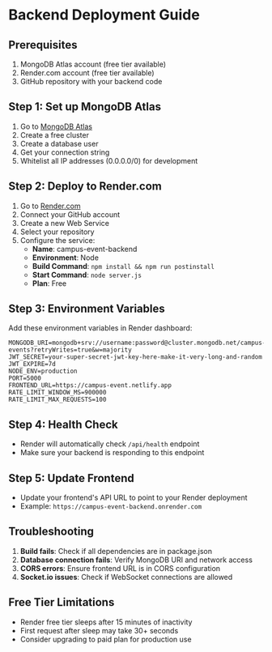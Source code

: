 # Backend Deployment Guide

## Prerequisites
1. MongoDB Atlas account (free tier available)
2. Render.com account (free tier available)
3. GitHub repository with your backend code

## Step 1: Set up MongoDB Atlas
1. Go to [MongoDB Atlas](https://www.mongodb.com/atlas)
2. Create a free cluster
3. Create a database user
4. Get your connection string
5. Whitelist all IP addresses (0.0.0.0/0) for development

## Step 2: Deploy to Render.com
1. Go to [Render.com](https://render.com)
2. Connect your GitHub account
3. Create a new Web Service
4. Select your repository
5. Configure the service:
   - **Name**: campus-event-backend
   - **Environment**: Node
   - **Build Command**: `npm install && npm run postinstall`
   - **Start Command**: `node server.js`
   - **Plan**: Free

## Step 3: Environment Variables
Add these environment variables in Render dashboard:

```
MONGODB_URI=mongodb+srv://username:password@cluster.mongodb.net/campus-events?retryWrites=true&w=majority
JWT_SECRET=your-super-secret-jwt-key-here-make-it-very-long-and-random
JWT_EXPIRE=7d
NODE_ENV=production
PORT=5000
FRONTEND_URL=https://campus-event.netlify.app
RATE_LIMIT_WINDOW_MS=900000
RATE_LIMIT_MAX_REQUESTS=100
```

## Step 4: Health Check
- Render will automatically check `/api/health` endpoint
- Make sure your backend is responding to this endpoint

## Step 5: Update Frontend
- Update your frontend's API URL to point to your Render deployment
- Example: `https://campus-event-backend.onrender.com`

## Troubleshooting
1. **Build fails**: Check if all dependencies are in package.json
2. **Database connection fails**: Verify MongoDB URI and network access
3. **CORS errors**: Ensure frontend URL is in CORS configuration
4. **Socket.io issues**: Check if WebSocket connections are allowed

## Free Tier Limitations
- Render free tier sleeps after 15 minutes of inactivity
- First request after sleep may take 30+ seconds
- Consider upgrading to paid plan for production use
